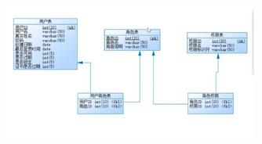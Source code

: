  ![image](https://github.com/ZengPengW/Study/blob/master/%E9%A1%B9%E7%9B%AE%E7%BB%83%E4%B9%A0/springsecurity-study/SSM/springsecurity02/RPAC%E6%9D%83%E9%99%90%E8%A1%A8.JPG)